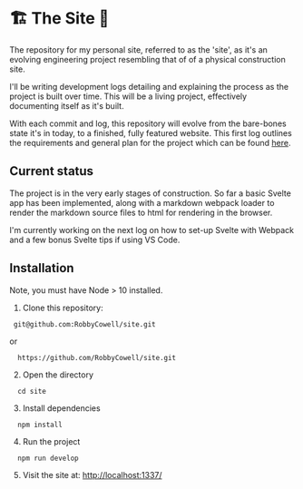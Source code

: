 # 🏗 The Site 🚧
The repository for my personal site, referred to as the 'site', as it's an evolving engineering project resembling that of of a physical construction site.

I'll be writing development logs detailing and explaining the process as the project is built over time. This will be a living project, effectively documenting itself as it's built.

With each commit and log, this repository will evolve from the bare-bones state it's in today, to a finished, fully featured website. This first log outlines the requirements and general plan for the project which can be found [here](./src/dispatches/001-the-brief).

## Current status
The project is in the very early stages of construction. So far a basic Svelte app has been implemented, along with a markdown webpack loader to render the markdown source files to html for rendering in the browser.

I'm currently working on the next log on how to set-up Svelte with Webpack and a few bonus Svelte tips if using VS Code.

## Installation
Note, you must have Node > 10 installed.

1. Clone this repository:
 ```
  git@github.com:RobbyCowell/site.git
``` 
  or 
```
  https://github.com/RobbyCowell/site.git
```
2. Open the directory
```
  cd site
```
3. Install dependencies
```
  npm install
```
4. Run the project
```
  npm run develop
```

5. Visit the site at: [http://localhost:1337/](http://localhost:1337/)